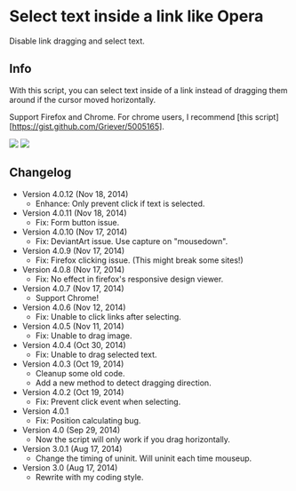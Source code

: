 Select text inside a link like Opera
====================================
Disable link dragging and select text.

Info
----
With this script, you can select text inside of a link instead of dragging them around if the cursor moved horizontally.

Support Firefox and Chrome. For chrome users, I recommend [this script][https://gist.github.com/Griever/5005165].

![](https://i.imgur.com/f7TgRur.png)
![](https://i.imgur.com/NSqXG5n.png)


Changelog
---------
* Version 4.0.12 (Nov 18, 2014)
	- Enhance: Only prevent click if text is selected.
* Version 4.0.11 (Nov 18, 2014)
	- Fix: Form button issue.
* Version 4.0.10 (Nov 17, 2014)
	- Fix: DeviantArt issue. Use capture on "mousedown".
* Version 4.0.9 (Nov 17, 2014)
	- Fix: Firefox clicking issue. (This might break some sites!)
* Version 4.0.8 (Nov 17, 2014)
	- Fix: No effect in firefox's responsive design viewer.
* Version 4.0.7 (Nov 17, 2014)
	- Support Chrome!
* Version 4.0.6 (Nov 12, 2014)
	- Fix: Unable to click links after selecting.
* Version 4.0.5 (Nov 11, 2014)
	- Fix: Unable to drag image.
* Version 4.0.4 (Oct 30, 2014)
	- Fix: Unable to drag selected text.
* Version 4.0.3 (Oct 19, 2014)
	- Cleanup some old code.
	- Add a new method to detect dragging direction.
* Version 4.0.2 (Oct 19, 2014)
	- Fix: Prevent click event when selecting.
* Version 4.0.1
	- Fix: Position calculating bug.
* Version 4.0 (Sep 29, 2014)
	- Now the script will only work if you drag horizontally.
* Version 3.0.1 (Aug 17, 2014)
	- Change the timing of uninit. Will uninit each time mouseup.
* Version 3.0 (Aug 17, 2014)
	- Rewrite with my coding style.
